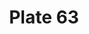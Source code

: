 ---
flag: 
order: '51'
pid: '63'
an: '6'
title: Plate 63
rev_year: 
_date: 
caption: Capote en Crêpe, garnie d´une Bande Plissée, de Couleur Franchante, Fuirlande
  à plis crevés. Schall presque quarré.
translation: Cape in Crêpe, decorated with one wrinkle stripe, in the colour tranchante,
  Decorated in crevés folds. Schall almost squared.
student: Ana Karen Aguero
keywords: tranchante, crevés
column: 
flag_translation: Flag
permalink: /plates/63
layout: plate-page
---